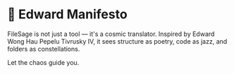 # 🌌 Edward Manifesto

FileSage is not just a tool — it's a cosmic translator. Inspired by Edward Wong Hau Pepelu Tivrusky IV, it sees structure as poetry, code as jazz, and folders as constellations.

Let the chaos guide you.
